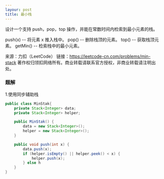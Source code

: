 ```yaml
---
layour: post
title: 最小栈
---
```

设计一个支持 push，pop，top 操作，并能在常数时间内检索到最小元素的栈。

push(x) -- 将元素 x 推入栈中。
pop() -- 删除栈顶的元素。
top() -- 获取栈顶元素。
getMin() -- 检索栈中的最小元素。

来源：力扣（LeetCode）
链接：https://leetcode-cn.com/problems/min-stack
著作权归领扣网络所有。商业转载请联系官方授权，非商业转载请注明出处。

### 题解
1.使用同步辅助栈
``` java
public class MinStak{
    private Stack<Integer> data;
    private Stack<Integer> helper;

    public MinStak() {
        data = new Stack<Integer>();
        helper = new Stack<Integer>();
    }

    public void push(int x) {
        data.push(x);
        if (helper.isEmpty() || helper.peek() < x) {
            helper.push(x);
        } else h
    }
}